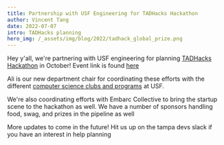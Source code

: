```yaml
---
title: Partnership with USF Engineering for TADHacks Hackathon
author: Vincent Tang
date: 2022-07-07
intro: TADHacks planning
hero_img: /_assets/img/blog/2022/tadhack_global_prize.png
---
```


Hey y'all, we're partnering with USF engineering for planning [TADHacks Hackathon](https://tadhack.com/2022) in October! Event link is found [here](https://www.meetup.com/tampadevs/events/284553267/)

Ali is our new department chair for coordinating these efforts with the different [computer science clubs and programs](https://www.usf.edu/engineering/cse/undergraduate/student-organizations.aspx) at USF.

We're also coordinating efforts with Embarc Collective to bring the startup scene to the hackathon as well. We have a number of sponsors handling food, swag, and prizes in the pipeline as well

More updates to come in the future! Hit us up on the tampa devs slack if you have an interest in help planning